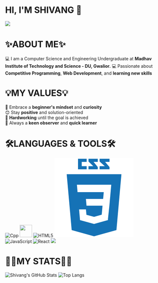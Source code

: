 # HI, I'M SHIVANG 🙋
<img src="https://camo.githubusercontent.com/b152eed5b97039e1d10347fb831a961e7851899f212771d751c6fba304f7368c/68747470733a2f2f6d656469612e67697068792e636f6d2f6d656469612f6e6272347a56623372514b734952336f35642f67697068792e676966" width="500" />

# ✨ABOUT ME✨
💻 I am a Computer Science and Engineering Undergraduate at **Madhav Institute of Technology and Science - DU, Gwalior.**
💻 Passionate about **Competitive Programming**, **Web Development**, and **learning new skills**

# 💡MY VALUES💡
🧠 Embrace a **beginner's mindset** and **curiosity**  
😊 Stay **positive** and solution-oriented  
🎯 **Hardworking** until the goal is achieved  
🌱 Always a **keen observer** and **quick learner**

# 🛠️LANGUAGES & TOOLS🛠️
<p>
  <img src="https://img.shields.io/badge/C++-00599C?style=for-the-badge&logo=cplusplus&logoColor=white" alt="Cpp"/>
  <img src="https://cdn.jsdelivr.net/gh/devicons/devicon/icons/html5/html5-original.svg" width="40" height="40"/>
  <img src="https://img.shields.io/badge/HTML5-E34F26?style=for-the-badge&logo=html5&logoColor=white" alt="HTML5"/>
  <img src="https://raw.githubusercontent.com/devicons/devicon/ca28c779441053191ff11710fe24a9e6c23690d6/icons/css3/css3-plain-wordmark.svg" alt="CSS3"/>
  <img src="https://img.shields.io/badge/JavaScript-F7DF1E?style=for-the-badge&logo=javascript&logoColor=black" alt="JavaScript"/>
  <img src="https://img.shields.io/badge/React-20232A?style=for-the-badge&logo=react&logoColor=61DAFB" alt="React"/>
  <img src="https://img.shields.io/badge/Git-F05032?style=for-the-badge&logo=git&logoColor=white"/>
</p>

# 🧑‍💻MY STATS🧑‍💻
![Shivang's GitHub Stats](https://github-readme-stats.vercel.app/api?username=shivangyadav&show_icons=true&theme=radical)
![Top Langs](https://github-readme-stats.vercel.app/api/top-langs/?username=shivangyadav&layout=compact&theme=radical)

<!--
**Shivang-7/Shivang-7** is a ✨ _special_ ✨ repository because its `README.md` (this file) appears on your GitHub profile.

Here are some ideas to get you started:

- 🔭 I’m currently working on ...
- 🌱 I’m currently learning ...
- 👯 I’m looking to collaborate on ...
- 🤔 I’m looking for help with ...
- 💬 Ask me about ...
- 📫 How to reach me: ...
- 😄 Pronouns: ...
- ⚡ Fun fact: ...
-->
